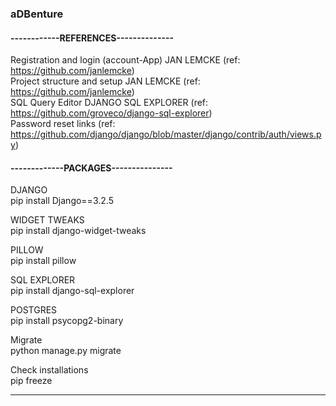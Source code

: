 <h3> aDBenture </h3>


<h4> ------------REFERENCES-------------- </h4> 

Registration and login (account-App) JAN LEMCKE (ref: https://github.com/janlemcke) <br>
Project structure and setup JAN LEMCKE (ref: https://github.com/janlemcke) <br>
SQL Query Editor DJANGO SQL EXPLORER (ref: https://github.com/groveco/django-sql-explorer) <br>
Password reset links (ref: https://github.com/django/django/blob/master/django/contrib/auth/views.py) <br>

<h4> -------------PACKAGES--------------- </h4>

DJANGO <br>
pip install Django==3.2.5

WIDGET TWEAKS <br>
pip install django-widget-tweaks

PILLOW <br>
pip install pillow

SQL EXPLORER <br>
pip install django-sql-explorer

POSTGRES <br>
pip install psycopg2-binary

Migrate <br>
python manage.py migrate

Check installations <br>
pip freeze

_____________________________
